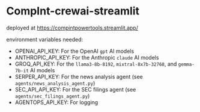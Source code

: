 # CompInt-crewai-streamlit

deployed at https://compintpowertools.streamlit.app/ 

environment variables needed:

* OPENAI_API_KEY: For the OpenAI `gpt` AI models
* ANTHROPIC_API_KEY: For the Anthropic `claude` AI models
* GROQ_API_KEY: For the `llama3-8b-8192`, `mixtral-8x7b-32768`, and `gemma-7b-it` AI models
* SERPER_API_KEY: For the news analysis agent (see `agents/news_analysis_agent.py`)
* SEC_API_API_KEY: For the SEC filings agent (see `agents/sec_filings_agent.py`)
* AGENTOPS_API_KEY: For logging
